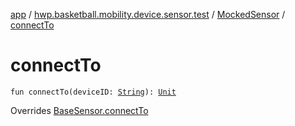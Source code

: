 [app](../../index.md) / [hwp.basketball.mobility.device.sensor.test](../index.md) / [MockedSensor](index.md) / [connectTo](.)

# connectTo

`fun connectTo(deviceID: `[`String`](https://kotlinlang.org/api/latest/jvm/stdlib/kotlin/-string/index.html)`): `[`Unit`](https://kotlinlang.org/api/latest/jvm/stdlib/kotlin/-unit/index.html)

Overrides [BaseSensor.connectTo](../../hwp.basketball.mobility.device.sensor/-base-sensor/connect-to.md)

